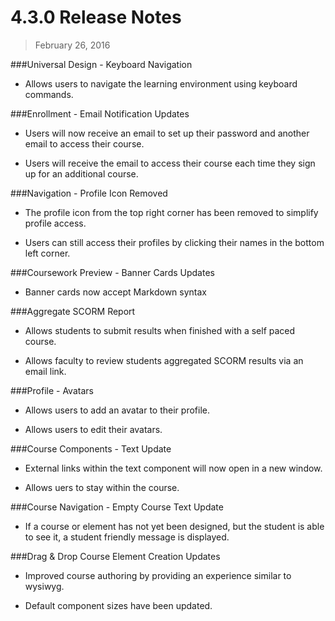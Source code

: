 4.3.0 Release Notes
====================

>February 26, 2016

###Universal Design - Keyboard Navigation

* Allows users to navigate the learning environment using keyboard commands.

###Enrollment - Email Notification Updates

* Users will now receive an email to set up their password and another email to access their course.

* Users will receive the email to access their course each time they sign up for an additional course.

###Navigation - Profile Icon Removed

* The profile icon from the top right corner has been removed to simplify profile access.

* Users can still access their profiles by clicking their names in the bottom left corner.

###Coursework Preview - Banner Cards Updates

* Banner cards now accept Markdown syntax

###Aggregate SCORM Report

* Allows students to submit results when finished with a self paced course.

* Allows faculty to review students aggregated SCORM results via an email link.

###Profile - Avatars

* Allows users to add an avatar to their profile.

* Allows users to edit their avatars.

###Course Components - Text Update

* External links within the text component will now open in a new window.

* Allows uers to stay within the course.

###Course Navigation - Empty Course Text Update

* If a course or element has not yet been designed, but the student is able to see it, a student friendly message is displayed.

###Drag & Drop Course Element Creation Updates

* Improved course authoring by providing an experience similar to wysiwyg.

* Default component sizes have been updated.
